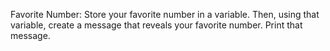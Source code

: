 Favorite Number: Store your favorite number in a variable. Then, using that variable, create a message that reveals your favorite number. Print that message.